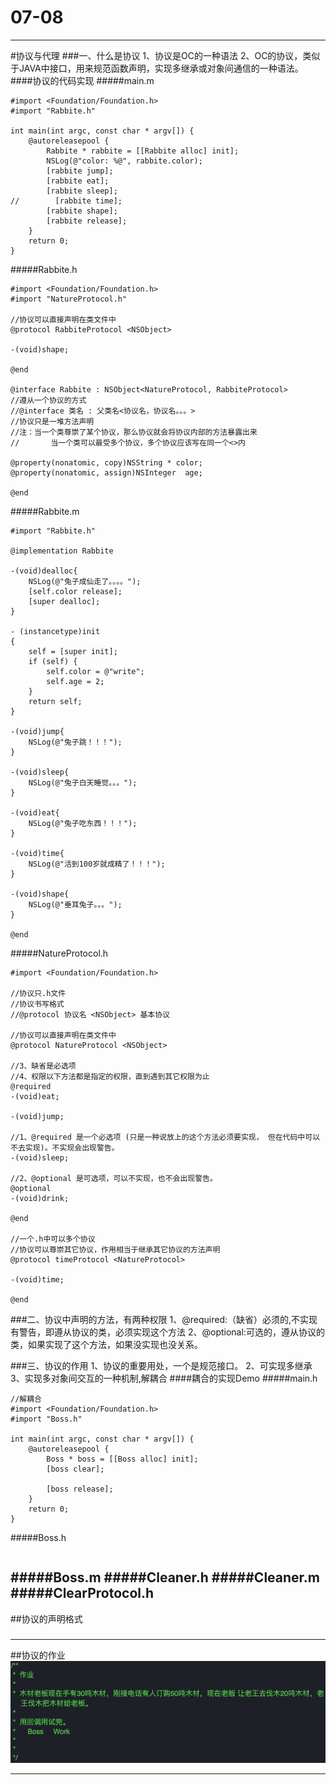 # 07-08

---
#协议与代理
###一、什么是协议
	1、协议是OC的一种语法
	2、OC的协议，类似于JAVA中接口，用来规范函数声明，实现多继承或对象间通信的一种语法。
####协议的代码实现
#####main.m
```
#import <Foundation/Foundation.h>
#import "Rabbite.h"

int main(int argc, const char * argv[]) {
    @autoreleasepool {
        Rabbite * rabbite = [[Rabbite alloc] init];
        NSLog(@"color: %@", rabbite.color);
        [rabbite jump];
        [rabbite eat];
        [rabbite sleep];
//        [rabbite time];
        [rabbite shape];
        [rabbite release];
    }
    return 0;
}
```
#####Rabbite.h
```
#import <Foundation/Foundation.h>
#import "NatureProtocol.h"

//协议可以直接声明在类文件中
@protocol RabbiteProtocol <NSObject>

-(void)shape;

@end

@interface Rabbite : NSObject<NatureProtocol, RabbiteProtocol>
//遵从一个协议的方式
//@interface 类名 : 父类名<协议名，协议名。。。>
//协议只是一堆方法声明
//注：当一个类尊崇了某个协议，那么协议就会将协议内部的方法暴露出来
//       当一个类可以最受多个协议，多个协议应该写在同一个<>内

@property(nonatomic, copy)NSString * color;
@property(nonatomic, assign)NSInteger  age;

@end
```
#####Rabbite.m
```
#import "Rabbite.h"

@implementation Rabbite

-(void)dealloc{
    NSLog(@"兔子成仙走了。。。。");
    [self.color release];
    [super dealloc];
}

- (instancetype)init
{
    self = [super init];
    if (self) {
        self.color = @"write";
        self.age = 2;
    }
    return self;
}

-(void)jump{
    NSLog(@"兔子跳！！！");
}

-(void)sleep{
    NSLog(@"兔子白天睡觉。。。");
}

-(void)eat{
    NSLog(@"兔子吃东西！！！");
}

-(void)time{
    NSLog(@"活到100岁就成精了！！！");
}

-(void)shape{
    NSLog(@"垂耳兔子。。。");
}

@end
```
#####NatureProtocol.h
```
#import <Foundation/Foundation.h>

//协议只.h文件
//协议书写格式
//@protocol 协议名 <NSObject> 基本协议

//协议可以直接声明在类文件中
@protocol NatureProtocol <NSObject>

//3、缺省是必选项
//4、权限以下方法都是指定的权限，直到遇到其它权限为止
@required
-(void)eat;

-(void)jump;

//1、@required 是一个必选项 (只是一种说放上的这个方法必须要实现， 但在代码中可以不去实现)。不实现会出现警告。
-(void)sleep;

//2、@optional 是可选项，可以不实现，也不会出现警告。
@optional
-(void)drink;

@end

//一个.h中可以多个协议
//协议可以尊崇其它协议，作用相当于继承其它协议的方法声明
@protocol timeProtocol <NatureProtocol>

-(void)time;

@end
```
###二、协议中声明的方法，有两种权限
	1、@required:（缺省）必须的,不实现有警告，即遵从协议的类，必须实现这个方法
	2、@optional:可选的，遵从协议的类，如果实现了这个方法，如果没实现也没关系。

###三、协议的作用
	1、协议的重要用处，一个是规范接口。
	2、可实现多继承
	3、实现多对象间交互的一种机制,解耦合
####耦合的实现Demo
#####main.h
```
//解耦合
#import <Foundation/Foundation.h>
#import "Boss.h"

int main(int argc, const char * argv[]) {
    @autoreleasepool {
        Boss * boss = [[Boss alloc] init];
        [boss clear];
        
        [boss release];
    }
    return 0;
}
```
#####Boss.h
```

```
#####Boss.m
#####Cleaner.h
#####Cleaner.m
#####ClearProtocol.h
---
##协议的声明格式
###
---
##协议的作业
![协议作业](Snip20160708_18.png)

---

